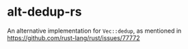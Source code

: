 # alt-dedup-rs
An alternative implementation for `Vec::dedup`, as mentioned in https://github.com/rust-lang/rust/issues/77772
